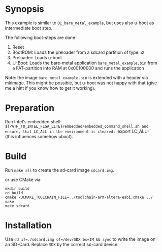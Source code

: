 
Synopsis
====================

This example is similar to `01_bare_metal_example`, but uses also u-boot as intermediate boot step.

The following boot-steps are done
  1) Reset
  2) BootROM: Loads the preloader from a sdcard partition of type `a2`
  3) Preloader: Loads u-boot
  4) U-Boot: Loads the bare-metal application `bare_metal_example.bin` from a FAT-partition into RAM at 0x00100000 and runs the application


Note: the image `bare_metal_example.bin` is extended with a header via mkimage.
This might be possible, but u-boot was not happy with that (give me a hint if you know how to get it working).


Preparation
===================
Run Intel's embedded shell: `${PATH_TO_INTEL_FLGA_LITE}/embedded/embedded_command_shell.sh
and ensure, that LC_ALL in the environment is cleared: `export LC_ALL=`
(this influences somehow uboot).


Build
===================
Run `make all` to create the sd-card image `sdcard.img`.

or use CMake via
```
mkdir build
cd build
cmake -DCMAKE_TOOLCHAIN_FILE=../toolchain-arm-altera-eabi.cmake ../
make
make sdcard
```


Installation
===================
Use `dd if=./sdcard.img of=/dev/SDX bs=1M && sync` to write the image on an SD-Card.
Replace `SDX` by the correct sd-card device.

